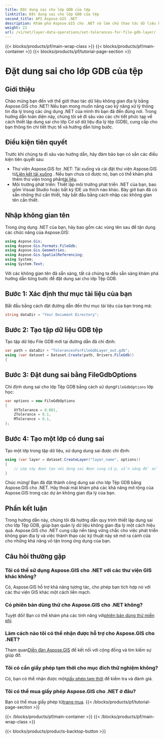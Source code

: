 ```yaml
---
title: Đặt dung sai cho lớp GDB của tệp
linktitle: Đặt dung sai cho lớp GDB của tệp
second_title: API Aspose.GIS .NET
description: Khám phá Aspose.GIS cho .NET và làm chủ thao tác dữ liệu không gian địa lý. Đặt dung sai dễ dàng với hướng dẫn từng bước. Nâng cao các ứng dụng .NET của bạn.
weight: 22
url: /vi/net/layer-data-operations/set-tolerances-for-file-gdb-layer/
---
```


{{< blocks/products/pf/main-wrap-class >}}
{{< blocks/products/pf/main-container >}}
{{< blocks/products/pf/tutorial-page-section >}}

# Đặt dung sai cho lớp GDB của tệp

## Giới thiệu
Chào mừng bạn đến với thế giới thao tác dữ liệu không gian địa lý bằng Aspose.GIS cho .NET! Nếu bạn mong muốn nâng cao kỹ năng xử lý thông tin địa lý trong các ứng dụng .NET của mình thì bạn đã đến đúng nơi. Trong hướng dẫn toàn diện này, chúng tôi sẽ đi sâu vào các chi tiết phức tạp về cách thiết lập dung sai cho lớp Cơ sở dữ liệu địa lý tệp (GDB), cung cấp cho bạn thông tin chi tiết thực tế và hướng dẫn từng bước.
## Điều kiện tiên quyết
Trước khi chúng ta đi sâu vào hướng dẫn, hãy đảm bảo bạn có sẵn các điều kiện tiên quyết sau:
-  Thư viện Aspose.GIS for .NET: Tải xuống và cài đặt thư viện Aspose.GIS từ[Liên kết tải xuống](https://releases.aspose.com/gis/net/) . Nếu bạn chưa có được nó, bạn có thể khám phá thêm thư viện trong phần[tài liệu](https://reference.aspose.com/gis/net/).
- Môi trường phát triển: Thiết lập môi trường phát triển .NET của bạn, bao gồm Visual Studio hoặc bất kỳ IDE ưa thích nào khác.
Bây giờ bạn đã có sẵn những thứ cần thiết, hãy bắt đầu bằng cách nhập các không gian tên cần thiết.
## Nhập không gian tên
Trong ứng dụng .NET của bạn, hãy bao gồm các vùng tên sau để tận dụng các chức năng của Aspose.GIS:
```csharp
using Aspose.Gis;
using Aspose.Gis.Formats.FileGdb;
using Aspose.Gis.Geometries;
using Aspose.Gis.SpatialReferencing;
using System;
using System.Text;
```
Với các không gian tên đã sẵn sàng, tất cả chúng ta đều sẵn sàng khám phá hướng dẫn từng bước để đặt dung sai cho lớp Tệp GDB.
## Bước 1: Xác định thư mục tài liệu của bạn
Bắt đầu bằng cách đặt đường dẫn đến thư mục tài liệu của bạn trong mã:
```csharp
string dataDir = "Your Document Directory";
```
## Bước 2: Tạo tập dữ liệu GDB tệp
Tạo tập dữ liệu File GDB mới tại đường dẫn đã chỉ định:
```csharp
var path = dataDir + "TolerancesForFileGdbLayer_out.gdb";
using (var dataset = Dataset.Create(path, Drivers.FileGdb))
{
```
## Bước 3: Đặt dung sai bằng FileGdbOptions
 Chỉ định dung sai cho lớp Tệp GDB bằng cách sử dụng`FileGdbOptions` lớp học:
```csharp
var options = new FileGdbOptions
{
    XYTolerance = 0.001,
    ZTolerance = 0.1,
    MTolerance = 0.1,
};
```
## Bước 4: Tạo một lớp có dung sai
Tạo một lớp trong tập dữ liệu, sử dụng dung sai được chỉ định:
```csharp
using (var layer = dataset.CreateLayer("layer_name", options))
{
    // Lớp này được tạo với dung sai được cung cấp, sẵn sàng để sử dụng trong các tính năng/công cụ của ArcGIS.
}
```
Chúc mừng! Bạn đã đặt thành công dung sai cho lớp Tệp GDB bằng Aspose.GIS cho .NET. Hãy thoải mái khám phá các khả năng mở rộng của Aspose.GIS trong các dự án không gian địa lý của bạn.
## Phần kết luận
Trong hướng dẫn này, chúng tôi đã hướng dẫn quy trình thiết lập dung sai cho lớp Tệp GDB, giúp bạn quản lý dữ liệu không gian địa lý một cách hiệu quả. Aspose.GIS cho .NET cung cấp nền tảng vững chắc cho việc phát triển không gian địa lý và việc thành thạo các kỹ thuật này sẽ mở ra cánh cửa cho những khả năng vô tận trong ứng dụng của bạn.
## Câu hỏi thường gặp
### Tôi có thể sử dụng Aspose.GIS cho .NET với các thư viện GIS khác không?
Có, Aspose.GIS hỗ trợ khả năng tương tác, cho phép bạn tích hợp nó với các thư viện GIS khác một cách liền mạch.
### Có phiên bản dùng thử cho Aspose.GIS cho .NET không?
 Tuyệt đối! Bạn có thể khám phá các tính năng với[phiên bản dùng thử miễn phí](https://releases.aspose.com/).
### Làm cách nào tôi có thể nhận được hỗ trợ cho Aspose.GIS cho .NET?
 Tham quan[Diễn đàn Aspose.GIS](https://forum.aspose.com/c/gis/33) để kết nối với cộng đồng và tìm kiếm sự giúp đỡ.
### Tôi có cần giấy phép tạm thời cho mục đích thử nghiệm không?
 Có, bạn có thể nhận được một[giấy phép tạm thời](https://purchase.aspose.com/temporary-license/) để kiểm tra và đánh giá.
### Tôi có thể mua giấy phép Aspose.GIS cho .NET ở đâu?
 Bạn có thể mua giấy phép từ[trang mua](https://purchase.aspose.com/buy).
{{< /blocks/products/pf/tutorial-page-section >}}

{{< /blocks/products/pf/main-container >}}
{{< /blocks/products/pf/main-wrap-class >}}

{{< blocks/products/products-backtop-button >}}
